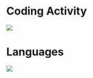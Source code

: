 # Coding Activity

<img src= "https://wakatime.com/share/@09da6df9-171a-4950-8424-21c28008a13d/19f5a202-dfd2-4f99-8e55-ffa51a894183.svg">

# Languages 
<img src="https://wakatime.com/share/@09da6df9-171a-4950-8424-21c28008a13d/20a9b3a4-24df-4182-95cb-d633362aa25b.svg">

